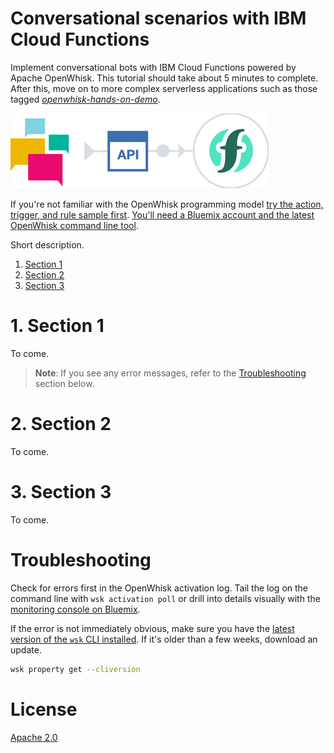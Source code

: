 # Conversational scenarios with IBM Cloud Functions
Implement conversational bots with IBM Cloud Functions powered by Apache OpenWhisk. This tutorial should take about 5 minutes to complete. After this, move on to more complex serverless applications such as those tagged [_openwhisk-hands-on-demo_](https://github.com/search?q=topic%3Aopenwhisk-hands-on-demo+org%3AIBM&type=Repositories).

![Sample Architecture](openwhisk-conversational-scenarios.png)

If you're not familiar with the OpenWhisk programming model [try the action, trigger, and rule sample first](https://github.com/IBM/openwhisk-action-trigger-rule). [You'll need a Bluemix account and the latest OpenWhisk command line tool](https://github.com/IBM/openwhisk-action-trigger-rule/blob/master/docs/OPENWHISK.md).

Short description.

1. [Section 1](#1-section-1)
2. [Section 2](#2-section-2)
4. [Section 3](#3-section-3)

# 1. Section 1
To come.

> **Note**: If you see any error messages, refer to the [Troubleshooting](#troubleshooting) section below.

# 2. Section 2
To come.

# 3. Section 3
To come.

# Troubleshooting
Check for errors first in the OpenWhisk activation log. Tail the log on the command line with `wsk activation poll` or drill into details visually with the [monitoring console on Bluemix](https://console.ng.bluemix.net/openwhisk/dashboard).

If the error is not immediately obvious, make sure you have the [latest version of the `wsk` CLI installed](https://console.ng.bluemix.net/openwhisk/learn/cli). If it's older than a few weeks, download an update.
```bash
wsk property get --cliversion
```

# License
[Apache 2.0](LICENSE.txt)
